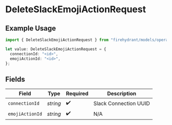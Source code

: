# DeleteSlackEmojiActionRequest

## Example Usage

```typescript
import { DeleteSlackEmojiActionRequest } from "firehydrant/models/operations";

let value: DeleteSlackEmojiActionRequest = {
  connectionId: "<id>",
  emojiActionId: "<id>",
};
```

## Fields

| Field                 | Type                  | Required              | Description           |
| --------------------- | --------------------- | --------------------- | --------------------- |
| `connectionId`        | *string*              | :heavy_check_mark:    | Slack Connection UUID |
| `emojiActionId`       | *string*              | :heavy_check_mark:    | N/A                   |